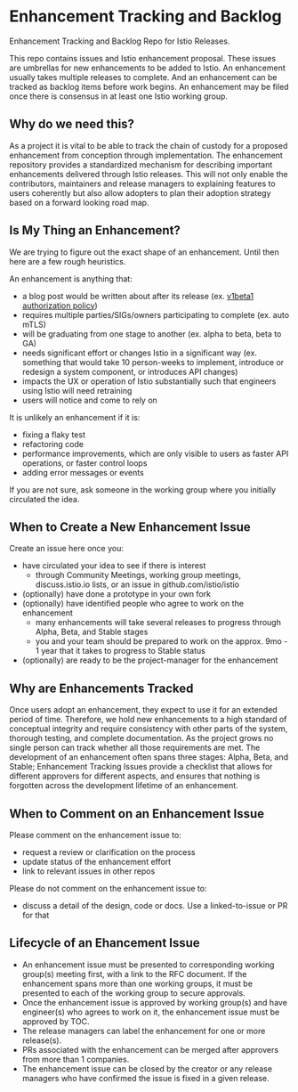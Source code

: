 # Enhancement Tracking and Backlog
Enhancement Tracking and Backlog Repo for Istio Releases.

This repo contains issues and Istio enhancement proposal. These issues are umbrellas for new enhancements to be added to Istio. An enhancement usually takes multiple releases to complete. And an enhancement can be tracked as backlog items before work begins. An enhancement may be filed once there is consensus in at least one Istio working group.

## Why do we need this?

As a project it is vital to be able to track the chain of custody for a proposed enhancement from conception through implementation. The enhancement repository provides a standardized mechanism for describing important enhancements delivered through Istio releases.  This will not only enable the contributors, maintainers and release managers to explaining features to users coherently but also allow adopters to plan their adoption strategy based on a forward looking road map.

## Is My Thing an Enhancement?

We are trying to figure out the exact shape of an enhancement. Until then here are a few rough heuristics.

An enhancement is anything that:

- a blog post would be written about after its release (ex. [v1beta1 authorization policy](https://istio.io/blog/2019/v1beta1-authorization-policy/))
- requires multiple parties/SIGs/owners participating to complete (ex. auto mTLS)
- will be graduating from one stage to another (ex. alpha to beta, beta to GA)
- needs significant effort or changes Istio in a significant way (ex. something that would take 10 person-weeks to implement, introduce or redesign a system component, or introduces API changes)
- impacts the UX or operation of Istio substantially such that engineers using Istio will need retraining
- users will notice and come to rely on

It is unlikely an enhancement if it is:
- fixing a flaky test
- refactoring code
- performance improvements, which are only visible to users as faster API operations, or faster control loops
- adding error messages or events

If you are not sure, ask someone in the working group where you initially circulated the idea.

## When to Create a New Enhancement Issue

Create an issue here once you:
- have circulated your idea to see if there is interest
   - through Community Meetings, working group meetings, discuss.istio.io lists, or an issue in github.com/istio/istio
- (optionally) have done a prototype in your own fork
- (optionally) have identified people who agree to work on the enhancement
  - many enhancements will take several releases to progress through Alpha, Beta, and Stable stages
  - you and your team should be prepared to work on the approx. 9mo - 1 year that it takes to progress to Stable status
- (optionally) are ready to be the project-manager for the enhancement

## Why are Enhancements Tracked

Once users adopt an enhancement, they expect to use it for an extended period of time. Therefore, we hold new enhancements to a
high standard of conceptual integrity and require consistency with other parts of the system, thorough testing, and complete
documentation. As the project grows no single person can track whether all those requirements are met. The development
of an enhancement often spans three stages: Alpha, Beta, and Stable; Enhancement Tracking Issues provide a
checklist that allows for different approvers for different aspects, and ensures that nothing is forgotten across the
development lifetime of an enhancement.

## When to Comment on an Enhancement Issue

Please comment on the enhancement issue to:
- request a review or clarification on the process
- update status of the enhancement effort
- link to relevant issues in other repos

Please do not comment on the enhancement issue to:
- discuss a detail of the design, code or docs. Use a linked-to-issue or PR for that

## Lifecycle of an Ehancement Issue

- An enhancement issue must be presented to corresponding working group(s) meeting first, with a link to the RFC document.  If the enhancement spans more than one working groups, it must be presented to each of the working group to secure approvals.
- Once the enhancement issue is approved by working group(s) and have engineer(s) who agrees to work on it, the enhancement issue must be approved by TOC.
- The release managers can label the enhancement for one or more release(s).
- PRs associated with the enhancement can be merged after approvers from more than 1 companies.
- The enhancement issue can be closed by the creator or any release managers who have confirmed the issue is fixed in a given release.




